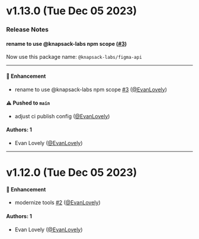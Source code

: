# v1.13.0 (Tue Dec 05 2023)

### Release Notes

#### rename to use @knapsack-labs npm scope ([#3](https://github.com/knapsack-cloud/figma-api/pull/3))

Now use this package name: `@knapsack-labs/figma-api`

---

#### 🚀 Enhancement

- rename to use @knapsack-labs npm scope [#3](https://github.com/knapsack-cloud/figma-api/pull/3) ([@EvanLovely](https://github.com/EvanLovely))

#### ⚠️ Pushed to `main`

- adjust ci publish config ([@EvanLovely](https://github.com/EvanLovely))

#### Authors: 1

- Evan Lovely ([@EvanLovely](https://github.com/EvanLovely))

---

# v1.12.0 (Tue Dec 05 2023)

#### 🚀 Enhancement

- modernize tools [#2](https://github.com/knapsack-cloud/figma-api/pull/2) ([@EvanLovely](https://github.com/EvanLovely))

#### Authors: 1

- Evan Lovely ([@EvanLovely](https://github.com/EvanLovely))

